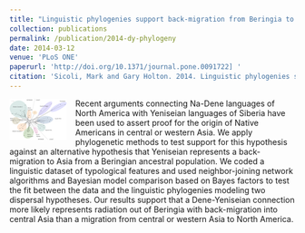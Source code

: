 ```yaml
---
title: "Linguistic phylogenies support back-migration from Beringia to Asia"
collection: publications
permalink: /publication/2014-dy-phylogeny
date: 2014-03-12
venue: 'PLoS ONE'
paperurl: 'http://doi.org/10.1371/journal.pone.0091722] '
citation: 'Sicoli, Mark and Gary Holton. 2014. Linguistic phylogenies support back-migration from Beringia to Asia. PLoS ONE 9(3): e91722. '
---
```


<img src="/images/neighbornet.png" align="left" style="margin-right: 15px;">Recent arguments connecting Na-Dene languages of North America with Yeniseian languages of Siberia have been used to assert proof for the origin of Native Americans in central or western Asia. We apply phylogenetic methods to test support for this hypothesis against an alternative hypothesis that Yeniseian represents a back-migration to Asia from a Beringian ancestral population. We coded a linguistic dataset of typological features and used neighbor-joining network algorithms and Bayesian model comparison based on Bayes factors to test the fit between the data and the linguistic phylogenies modeling two dispersal hypotheses. Our results support that a Dene-Yeniseian connection more likely represents radiation out of Beringia with back-migration into central Asia than a migration from central or western Asia to North America.
